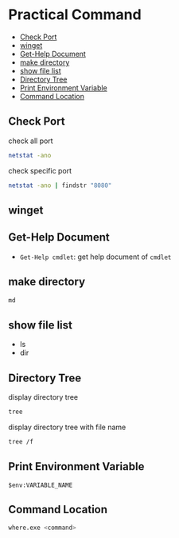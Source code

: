 # Practical Command

* [Check Port](#check-port)
* [winget](#winget)
* [Get-Help Document](#get-help-document)
* [make directory](#make-directory)
* [show file list](#show-file-list)
* [Directory Tree](#directory-tree)
* [Print Environment Variable](#print-environment-variable)
* [Command Location](#command-location)

## Check Port

check all port

```bash
netstat -ano
```

check specific port

```bash
netstat -ano | findstr "8080"
```

## winget

## Get-Help Document

- `Get-Help cmdlet`: get help document of `cmdlet`

## make directory

```sh
md
```

## show file list

- ls
- dir

## Directory Tree

display directory tree

```sh
tree
```

display directory tree with file name

```sh
tree /f
```

## Print Environment Variable

```shell
$env:VARIABLE_NAME
```
## Command Location

```sh
where.exe <command>
```

## 